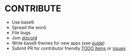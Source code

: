 # CONTRIBUTE

- Use base9.
- Spread the word.
- File bugs.
- Join [discord](https://discord.gg/rWGfgwRh)
- Write base9 themes for new apps (see [guide](https://github.com/base9-theme/base9-templates/blob/main/TEMPLATE_GUIDE.md))
- Submit PR for contributor friendly [TODO items](https://github.com/search?q=org%3Abase9-theme+TODO%28CONTRIB%29) or [issues](https://github.com/search?q=org%3Abase9-theme+is%3Aopen+is%3Aissue+label%3A%22good+first+issue%22&type=issues)

